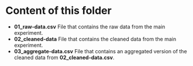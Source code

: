 # Content of this folder
* **01_raw-data.csv** File that contains the raw data from the main experiment.
* **02_cleaned-data** File that contains the cleaned data from the main experiment.
* **03_aggregate-data.csv** File that contains an aggregated version of the cleaned data from **02_cleaned-data.csv**.
